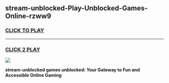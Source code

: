 
## stream-unblocked-Play-Unblocked-Games-Online-rzww9
<h3>
<a href="https://premium76.site?title=stream-unblocked&ref=25A">CLICK TO PLAY</a></h3>
<hr>

<h3>
<a href="https://premium76.site?title=stream-unblocked&ref=25A">CLICK 2 PLAY</a>
  
</h3>

<a href="https://premium76.site?title=stream-unblocked&ref=25A"><img src="https://clearcache.store/games.png"></a>


**stream-unblocked games unblocked: Your Gateway to Fun and Accessible Online Gaming**
